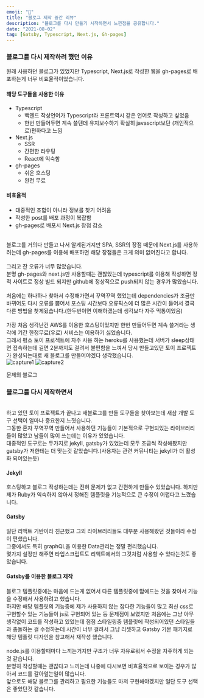 ```yaml
---
emoji: "🚧"
title: "블로그 제작 중간 리뷰"
description: "블로그를 다시 만들기 시작하면서 느낀점을 공유합니다."
date: "2021-08-02"
tag: [Gatsby, Typescript, Next.js, Gh-pages]
---
```


### 블로그를 다시 제작하려 했던 이유

원래 사용하던 블로그가 있었지만 Typescript, Next.js로 작성한 웹을 gh-pages로 배포하는게 너무 비효율적이었습니다.

#### 해당 도구들을 사용한 이유

- Typescript
  - 백엔드 작성언어가 Typescript라 프론트역시 같은 언어로 작성하고 싶었음
  - 한번 만들어두면 계속 쓸텐데 유지보수하기 확실히 javascript보단 (개인적으로)편하다고 느낌
- Next.js
  - SSR
  - 간편한 라우팅
  - React에 익숙함
- gh-pages
  - 쉬운 호스팅
  - 완전 무료

#### 비효율적

- 대중적인 조합이 아니라 정보를 찾기 어려움
- 작성한 post를 배포 과정이 복잡함
- gh-pages로 배포시 Next.js 장점 감소

<br>블로그를 거의다 만들고 나서 알게된거지만 SPA, SSR의 장점 때문에 Next.js를 사용하려는데 gh-pages를 이용해 배포하면 해당 장점들은 크게 의미 없어진다고 합니다.
<br>
<br>그리고 잔 오류가 너무 많았습니다.
<br>분명 gh-pages와 next.js만 사용할때는 괜찮았는데 typescript를 이용해 작성하면 정적 사이트로 정상 빌드 되지만 github에 정상적으로 push되지 않는 경우가 많았습니다.
<br>
<br> 처음에는 하나하나 찾아서 수정해가면서 꾸역꾸역 했었는데 dependencies가 조금만 바뀌어도 다시 오류를 뿜어서 포스팅 시간보다 오류픽스에 더 많은 시간이 들어서 결국 다른 방법을 찾게됬습니다.(한두번이면 이해하겠는데 생각보다 자주 먹통이었음)
<br>
<br>가장 처음 생각난건 AWS를 이용한 호스팅이었지만 한번 만들어두면 계속 쓸거라는 생각에 기간 한정무료(유료) 서비스는 이용하기 싫었습니다.
<br>그래서 평소 토이 프로젝트에 자주 사용 하는 heroku를 사용했는데 서버가 sleep상태면 접속하는데 길면 2분까지도 걸려서 불편함을 느껴서 당시 만들고있던 토이 프로젝트가 완성되는대로 새 블로그를 만들어야겠다 생각했습니다.
<br>
![capture1](https://user-images.githubusercontent.com/71566740/127860807-f71abfee-46ed-4855-a6d1-27c12c61cd45.jpg)
![capture2](https://user-images.githubusercontent.com/71566740/129371409-25b5ac05-c5e0-4336-ac49-0efe724c389c.jpg)

<p class="descriptionPic"> 문제의 블로그 </p>

### 블로그를 다시 제작하면서

<br>하고 있던 토이 프로젝트가 끝나고 새블로그를 만들 도구들을 찾아보는데 새삼 개발 도구 선택이 얼마나 중요한지 느꼇습니다.
<br>그동한 혼자 꾸역꾸역 만들어서 사용하던 기능들이 기본적으로 구현되있는 라이브러리들이 많았고 남들이 많이 쓰는데는 이유가 있었습니다.
<br>대중적인 도구로는 두가지로 jekyll, gatsby가 있었는데 모두 조금씩 작성해봤지만 gatsby가 저한테는 더 맞는것 같았습니다.(사용자는 관련 커뮤니티는 jekyll가 더 활성화 되어있는듯)

#### Jekyll

호스팅하고 블로그 작성하는데는 전혀 문제가 없고 간편하게 만들수 있었습니다.
하지만 제가 Ruby가 익숙하지 않아서 정해진 템플릿을 기능적으로 큰 수정이 어렵다고 느꼈습니다.

#### Gatsby

일단 리액트 기반이라 친근했고 그외 라이브러리들도 대부분 사용해봤던 것들이라 수정이 편했습니다.
<br>그중에서도 특히 graphQL을 이용한 Data관리는 정말 편리했습니다.
<br>몇가지 설정만 해주면 타입스크립트도 리액트에서의 그것처럼 사용할 수 있다는것도 좋았습니다.

#### Gatsby를 이용한 블로그 제작

블로그 템플릿중에는 마음에 드는게 없어서 다른 템플릿중에 맘에드는 것을 찾아서 기능을 수정해서 사용하려고 했습니다.
<br>하지만 해당 템플릿의 기능중에 제가 사용하지 않는 잡다한 기능들이 많고 최신 css로 구현할수 있는 기능들이 js로 구현되어 있는 등 문제점이 보였지만 처음에는 그냥 아무생각없이 코드를 작성하고 있었는데 점점 스타일링중 템플릿에 작성되어있던 스타일들과 충돌하는 걸 수정하는데 시간이 너무 걸려서 그냥 리셋하고 Gatsby 기본 패키지로 해당 템플릿 디자인을 참고해서 재작성 했습니다.
<br>
<br>node.js를 이용할때마다 느끼는거지만 구조가 너무 자유로워서 수정을 자주하게 되는것 같습니다.
<br>분명히 작성할때는 괜찮다고 느끼는데 나중에 다시보면 비효율적으로 보이는 경우가 많아서 코드를 갈아엎는일이 많습니다.
<br>앞으로도 해당 블로그를 관리하고 필요한 기능들도 마저 구현해야겠지만 일단 도구 선택은 좋았던것 같습니다.
